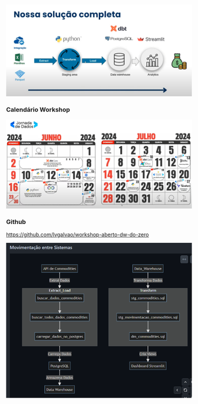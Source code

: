 ![alt text](image.png)

### Calendário Workshop
![alt text](image-1.png)

### Github

https://github.com/lvgalvao/workshop-aberto-dw-do-zero

![alt text](image-2.png)